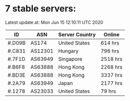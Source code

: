 # 7 stable servers:

Latest update at: Mon Jun 15 12:10:11 UTC 2020

| ID | ASN | Server Country | Online |
| -- | --- | -------------- | ------ |
| #.D09B | AS174 | United States | 614 hrs |
| #.C831 | AS12301 | Hungary | 796 hrs |
| #.7F1D | AS63949 | Singapore | 2518 hrs |
| #.B6F8 | AS63888 | Hong Kong | 2268 hrs |
| #.BD3E | AS63888 | Hong Kong | 3337 hrs |
| #.2A79 | AS63949 | Japan | 2177 hrs |
| #.1278 | AS23033 | United States | 79 hrs |

